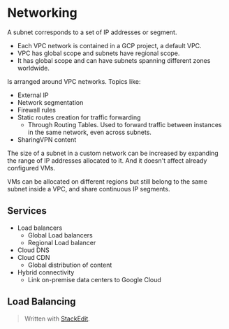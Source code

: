 
# Networking

A subnet corresponds to a set of IP addresses or segment. 

- Each VPC network is contained in a GCP project, a default VPC.
- VPC has global scope and subnets have regional scope.
- It has global scope and can have subnets spanning different zones worldwide.

Is arranged around VPC networks. Topics like:
- External IP 
- Network segmentation
- Firewall rules
- Static routes creation for traffic forwarding
	- Through Routing Tables. Used to forward traffic between instances in the same network, even across subnets.
- SharingVPN content

The size of a subnet in a custom network can be increased by expanding the range of IP addresses allocated to it. And it doesn't affect already configured VMs.

VMs can be allocated on different regions but still belong to the same subnet inside a VPC, and share continuous IP segments. 

## Services
- Load balancers
	- Global Load balancers
	- Regional Load balancer
- Cloud DNS
- Cloud CDN
	- Global distribution of content
- Hybrid connectivity
	- Link on-premise data centers to Google Cloud


## Load Balancing



> Written with [StackEdit](https://stackedit.io/).
<!--stackedit_data:
eyJoaXN0b3J5IjpbLTE0NjQ2ODA1OTUsMTY1NDE2ODM3OSwxMj
gwMjQ4ODM5XX0=
-->